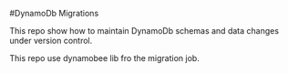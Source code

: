 #DynamoDb Migrations

This repo show how to maintain DynamoDb schemas and data changes under version control.

This repo use dynamobee lib fro the migration job.